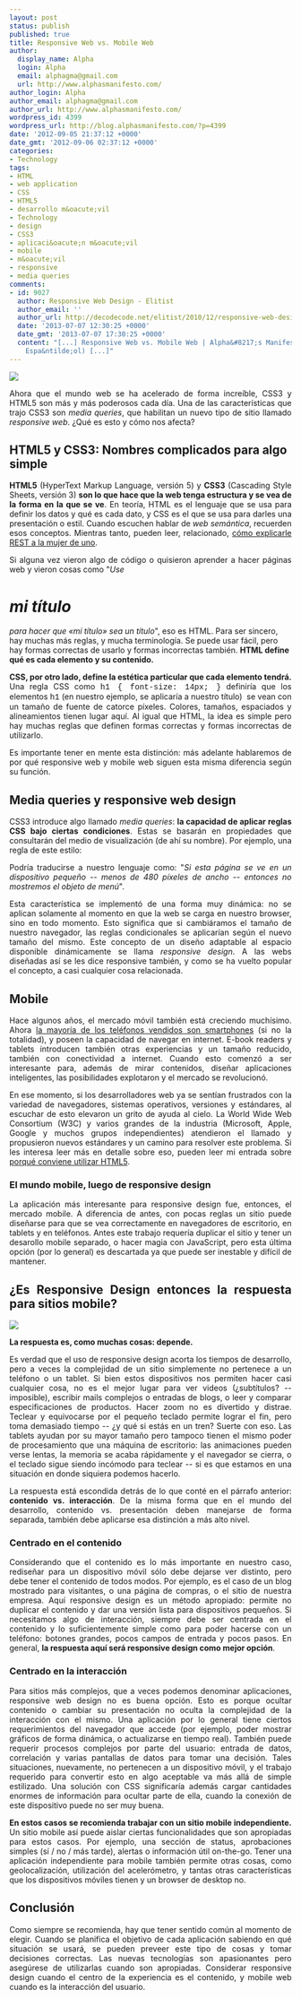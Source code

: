 ```yaml
---
layout: post
status: publish
published: true
title: Responsive Web vs. Mobile Web
author:
  display_name: Alpha
  login: Alpha
  email: alphagma@gmail.com
  url: http://www.alphasmanifesto.com/
author_login: Alpha
author_email: alphagma@gmail.com
author_url: http://www.alphasmanifesto.com/
wordpress_id: 4399
wordpress_url: http://blog.alphasmanifesto.com/?p=4399
date: '2012-09-05 21:37:12 +0000'
date_gmt: '2012-09-06 02:37:12 +0000'
categories:
- Technology
tags:
- HTML
- web application
- CSS
- HTML5
- desarrollo m&oacute;vil
- Technology
- design
- CSS3
- aplicaci&oacute;n m&oacute;vil
- mobile
- m&oacute;vil
- responsive
- media queries
comments:
- id: 9027
  author: Responsive Web Design - Elitist
  author_email: ''
  author_url: http://decodecode.net/elitist/2010/12/responsive-web-design/
  date: '2013-07-07 12:30:25 +0000'
  date_gmt: '2013-07-07 17:30:25 +0000'
  content: "[...] Responsive Web vs. Mobile Web | Alpha&#8217;s Manifesto&nbsp;(en
    Espa&ntilde;ol) [...]"
---
```


![](/assets/pantallas.png)

<p style="text-align: justify;">Ahora que el mundo web se ha acelerado de forma incre&iacute;ble, CSS3 y HTML5 son m&aacute;s y m&aacute;s poderosos cada d&iacute;a. Una de las caracter&iacute;sticas que trajo CSS3 son <em>media queries</em>, que habilitan un nuevo tipo de sitio llamado <em>responsive web</em>. &iquest;Qu&eacute; es esto y c&oacute;mo nos afecta?</p>
<p style="text-align: justify;"><!--more--></p>
<h2>HTML5 y CSS3: Nombres complicados para algo simple</h2>
<p style="text-align: justify;"><strong>HTML5</strong> (HyperText Markup Language, versi&oacute;n 5) y <strong>CSS3</strong> (Cascading Style Sheets, versi&oacute;n 3) <strong>son lo que hace que la web tenga estructura y se vea de la forma en la que se ve</strong>. En teor&iacute;a, HTML es el lenguaje que se usa para definir los datos y qu&eacute; es cada dato, y CSS es el que se usa para darles una presentaci&oacute;n o estil. Cuando escuchen hablar de <em>web sem&aacute;ntica</em>, recuerden esos conceptos. Mientras tanto, pueden leer, relacionado,&nbsp;<a href="https://blog.alphasmanifesto.com/2008/04/17/link-del-dia-como-explicarle-rest-a-la-mujer-de-uno/">c&oacute;mo explicarle REST a la mujer de uno</a>.</p>
<p style="text-align: justify;">Si alguna vez vieron algo de c&oacute;digo o quisieron aprender a hacer p&aacute;ginas web y vieron cosas como "<em>Use <span style="font-family: 'courier new', courier;"><br />
<h1>mi t&iacute;tulo</h1>
<p></span> para hacer que &laquo;mi t&iacute;tulo&raquo; sea un t&iacute;tulo</em>", eso es HTML. Para ser sincero, hay muchas m&aacute;s reglas, y mucha terminolog&iacute;a. Se puede usar f&aacute;cil, pero hay formas correctas de usarlo y formas incorrectas tambi&eacute;n. <strong>HTML define qu&eacute; es cada elemento y su contenido.</strong></p>
<p style="text-align: justify;"><strong>CSS, por otro lado, define la est&eacute;tica particular que cada elemento tendr&aacute;.</strong> Una regla CSS como <span style="font-family: 'courier new', courier;">h1 { font-size: 14px; }</span> definir&iacute;a que los elementos <span style="font-family: 'courier new', courier;">h1</span> (en nuestro ejemplo, se aplicar&iacute;a a nuestro t&iacute;tulo) &nbsp;se vean con un tama&ntilde;o de fuente de catorce p&iacute;xeles. Colores, tama&ntilde;os, espaciados y alineamientos tienen lugar aqu&iacute;. Al igual que HTML, la idea es simple pero hay muchas reglas que definen formas correctas y formas incorrectas de utilizarlo.</p>
<p style="text-align: justify;">Es importante tener en mente esta distinci&oacute;n: m&aacute;s adelante hablaremos de por qu&eacute; responsive web y mobile web siguen esta misma diferencia seg&uacute;n su funci&oacute;n.</p>
<h2>Media queries y responsive web design</h2>
<p style="text-align: justify;">CSS3 introduce algo llamado <em>media queries</em>: <strong>la capacidad de aplicar reglas CSS bajo ciertas condiciones</strong>. Estas se basar&aacute;n en propiedades que consultar&aacute;n del medio de visualizaci&oacute;n (de ah&iacute; su nombre). Por ejemplo, una regla de este estilo:</p>
<p><script src="https://gist.github.com/3642063.js?file=mediaqueries.css"></script></p>
<p style="text-align: justify;">Podr&iacute;a traducirse a nuestro lenguaje como: "<em>Si esta p&aacute;gina se ve en un dispositivo peque&ntilde;o -- menos de 480 p&iacute;xeles de ancho -- entonces no mostremos el objeto de men&uacute;</em>".</p>
<p style="text-align: justify;">Esta caracter&iacute;stica se implement&oacute; de una forma muy din&aacute;mica: no se aplican solamente al momento en que la web se carga en nuestro browser, sino en todo momento. Esto significa que si cambi&aacute;ramos el tama&ntilde;o de nuestro navegador, las reglas condicionales se aplicar&iacute;an seg&uacute;n el nuevo tama&ntilde;o del mismo. Este concepto de un dise&ntilde;o adaptable al espacio disponible din&aacute;micamente se llama <em>responsive design</em>. A las webs dise&ntilde;adas as&iacute; se les dice responsive tambi&eacute;n, y como se ha vuelto popular el concepto, a casi cualquier cosa relacionada.</p>
<h2 style="text-align: justify;">Mobile</h2>
<p style="text-align: justify;">Hace algunos a&ntilde;os, el mercado m&oacute;vil tambi&eacute;n est&aacute; creciendo much&iacute;simo. Ahora <a href="http://en.wikipedia.org/wiki/Smartphone#Market_share">la mayor&iacute;a de los tel&eacute;fonos vendidos son smartphones</a>&nbsp;(si no la totalidad), y poseen la capacidad de navegar en internet. E-book readers y tablets introducen tambi&eacute;n otras experiencias y un tama&ntilde;o reducido, tambi&eacute;n con conectividad a internet. Cuando esto comenz&oacute; a ser interesante para, adem&aacute;s de mirar contenidos, dise&ntilde;ar aplicaciones inteligentes, las posibilidades explotaron y el mercado se revolucion&oacute;.</p>
<p style="text-align: justify;">En ese momento, si los desarrolladores web ya se sent&iacute;an frustrados con la variedad de navegadores, sistemas operativos, versiones y est&aacute;ndares, al escuchar de esto elevaron un grito de ayuda al cielo. La World Wide Web Consortium (W3C) y varios grandes de la industria (Microsoft, Apple, Google y muchos grupos independientes) atendieron el llamado y propusieron nuevos est&aacute;ndares y un camino para resolver este problema. Si les interesa leer m&aacute;s en detalle sobre eso, pueden leer mi entrada sobre <a href="https://blog.alphasmanifesto.com/2011/11/17/%C2%BFpor-que-html5/">porqu&eacute; conviene utilizar HTML5</a>.</p>
<h3 style="text-align: justify;">El mundo mobile, luego de responsive design</h3>
<p style="text-align: justify;">La aplicaci&oacute;n m&aacute;s interesante para responsive design fue, entonces, el mercado mobile. A diferencia de antes, con pocas reglas un sitio puede dise&ntilde;arse para que se vea correctamente en navegadores de escritorio, en tablets y en tel&eacute;fonos. Antes este trabajo requer&iacute;a duplicar el sitio y tener un desarollo mobile separado, o hacer magia con JavaScript, pero esta &uacute;ltima opci&oacute;n (por lo general) es descartada ya que puede ser inestable y dif&iacute;cil de mantener.</p>
<h2 style="text-align: justify;">&iquest;Es Responsive Design entonces la respuesta para sitios mobile?</h2>

![](/assets/ZorriDepende.png)

<p style="text-align: justify;"><strong>La respuesta es, como muchas cosas: depende.</strong></p>
<p style="text-align: justify;">Es verdad que el uso de responsive design acorta los tiempos de desarrollo, pero a veces la complejidad de un sitio simplemente no pertenece a un tel&eacute;fono o un tablet. Si bien estos dispositivos nos permiten hacer casi cualquier cosa, no es el mejor lugar para ver videos (&iquest;subt&iacute;tulos? -- imposible), escribir mails complejos o entradas de blogs, o leer y comparar especificaciones de productos. Hacer zoom no es divertido y distrae. Teclear y equivocarse por el peque&ntilde;o teclado permite lograr el fin, pero toma demasiado tiempo -- &iquest;y qu&eacute; si est&aacute;s en un tren? Suerte con eso. Las tablets ayudan por su mayor tama&ntilde;o pero tampoco tienen el mismo poder de procesamiento que una m&aacute;quina de escritorio: las animaciones pueden verse lentas, la memoria se acaba r&aacute;pidamente y el navegador se cierra, o el teclado sigue siendo inc&oacute;modo para teclear -- si es que estamos en una situaci&oacute;n en donde siquiera podemos hacerlo.</p>
<p style="text-align: justify;">La respuesta est&aacute; escondida detr&aacute;s de lo que cont&eacute; en el p&aacute;rrafo anterior: <strong>contenido vs. interacci&oacute;n</strong>. De la misma forma que en el mundo del desarrollo, contenido vs. presentaci&oacute;n deben manejarse de forma separada, tambi&eacute;n debe aplicarse esa distinci&oacute;n a m&aacute;s alto nivel.</p>
<h3 style="text-align: justify;">Centrado en el contenido</h3>
<p style="text-align: justify;">Considerando que el contenido es lo m&aacute;s importante en nuestro caso, redise&ntilde;ar para un dispositivo m&oacute;vil s&oacute;lo debe dejarse ver distinto, pero debe tener el contenido de todos modos. Por ejemplo, es el caso de un blog mostrado para visitantes, o una p&aacute;gina de compras, o el sitio de nuestra empresa. Aqu&iacute; responsive design es un m&eacute;todo apropiado: permite no duplicar el contenido y dar una versi&oacute;n lista para dispositivos peque&ntilde;os. Si necesitamos algo de interacci&oacute;n, siempre debe ser centrada en el contenido y lo suficientemente simple como para poder hacerse con un tel&eacute;fono: botones grandes, pocos campos de entrada y pocos pasos. En general, <strong>la respuesta aqu&iacute; ser&aacute; responsive design como mejor opci&oacute;n</strong>.</p>
<h3 style="text-align: justify;">Centrado en la interacci&oacute;n</h3>
<p style="text-align: justify;">Para sitios m&aacute;s complejos, que a veces podemos denominar aplicaciones, responsive web design no es buena opci&oacute;n. Esto es porque ocultar contenido o cambiar su presentaci&oacute;n no oculta la complejidad de la interacci&oacute;n con el mismo. Una aplicaci&oacute;n por lo general tiene ciertos requerimientos del navegador que accede (por ejemplo, poder mostrar gr&aacute;ficos de forma din&aacute;mica, o actualizarse en tiempo real). Tambi&eacute;n puede requerir procesos complejos por parte del usuario: entrada de datos, correlaci&oacute;n y varias pantallas de datos para tomar una decisi&oacute;n. Tales situaciones, nuevamente, no pertenecen a un dispositivo m&oacute;vil, y el trabajo requerido para convertir esto en algo aceptable va m&aacute;s all&aacute; de simple estilizado. Una soluci&oacute;n con CSS significar&iacute;a adem&aacute;s cargar cantidades enormes de informaci&oacute;n para ocultar parte de ella, cuando la conexi&oacute;n de este dispositivo puede no ser muy buena.</p>
<p style="text-align: justify;"><strong>En estos casos se recomienda trabajar con un sitio mobile independiente.</strong> Un sitio mobile as&iacute; puede aislar ciertas funcionalidades que son apropiadas para estos casos. Por ejemplo, una secci&oacute;n de status, aprobaciones simples (s&iacute; / no / m&aacute;s tarde), alertas o informaci&oacute;n &uacute;til on-the-go. Tener una aplicaci&oacute;n independiente para mobile tambi&eacute;n permite otras cosas, como geolocalizaci&oacute;n, utilizaci&oacute;n del aceler&oacute;metro, y tantas otras caracter&iacute;sticas que los dispositivos m&oacute;viles tienen y un browser de desktop no.</p>
<h2 style="text-align: justify;">Conclusi&oacute;n</h2>
<p style="text-align: justify;">Como siempre se recomienda, hay que tener sentido com&uacute;n al momento de elegir. Cuando se planifica el objetivo de cada aplicaci&oacute;n sabiendo en qu&eacute; situaci&oacute;n se usar&aacute;, se pueden preveer este tipo de cosas y tomar decisiones correctas. Las nuevas tecnolog&iacute;as son apasionantes pero aseg&uacute;rese de utilizarlas cuando son apropiadas. Considerar responsive design cuando el centro de la experiencia es el contenido, y mobile web cuando es la interacci&oacute;n del usuario.</p>
